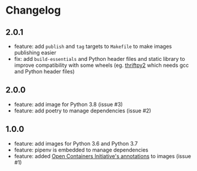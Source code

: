 # Changelog

## 2.0.1

- feature: add `publish` and `tag` targets to `Makefile` to make images publishing easier
- fix: add `build-essentials` and Python header files and static library to improve compatibility with some wheels (eg. [thriftpy2](https://github.com/Thriftpy/thriftpy2) which needs gcc and Python header files)

## 2.0.0

- feature: add image for Python 3.8 (issue #3)
- feature: add poetry to manage dependencies (issue #2)

## 1.0.0

- feature: add images for Python 3.6 and Python 3.7
- feature: pipenv is embedded to manage dependencies
- feature: added [Open Containers Initiative's annotations](https://github.com/opencontainers/image-spec/blob/bd4f8fcb0979a663d8b97a1d4d9b030b3d2ca1fa/annotations.md) to images (issue #1)
